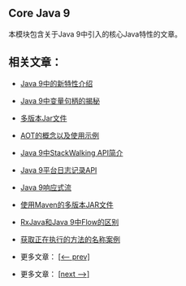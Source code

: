 ## Core Java 9

本模块包含关于Java 9中引入的核心Java特性的文章。

## 相关文章：

- [Java 9中的新特性介绍](docs/Java9中的新特性.md)
- [Java 9中变量句柄的揭秘](docs/Java9中变量句柄的揭秘.md)
- [多版本Jar文件](docs/多版本Jar文件.md)
- [AOT的概念以及使用示例](docs/提前编译(AoT).md)
- [Java 9中StackWalking API简介](docs/Java9中StackWalking简介.md)
- [Java 9平台日志记录API](docs/Java9平台日志记录API.md)
- [Java 9响应式流](docs/Java9响应式流.md)
- [使用Maven的多版本JAR文件](docs/使用Maven的多版本JAR文件.md)
- [RxJava和Java 9中Flow的区别](docs/RxJava和Java9中Flow的区别.md)
- [获取正在执行的方法的名称案例](docs/如何获取正在执行的方法的名称.md)

- 更多文章： [[<-- prev]](../java-9-improvements/README.md)
- 更多文章： [[next -->]](../java-9-jigsaw/README.md)